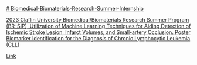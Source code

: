 [# Biomedical-Biomaterials-Research-Summer-Internship](https://pawar1550.wixsite.com/claflin-courses/copy-of-inbre-epscor-ret-1)

[2023 Claflin University Biomedical/Biomaterials Research Summer Program (BR-SIP), Utilization of Machine Learning Techniques for Aiding Detection of Ischemic Stroke Lesion, Infarct Volumes, and Small-artery Occlusion. Poster Biomarker Identification for the Diagnosis of Chronic Lymphocytic Leukemia (CLL)](https://www.claflin-computation.com/_files/ugd/81dd80_e12daf8e87c348c5a9347af693993739.pdf)

[Link](https://www.claflin-computation.com/lab-journey?pgid=ktmii98q-c12ac79d-9a92-45c1-8ffa-5266a2d599bf)
